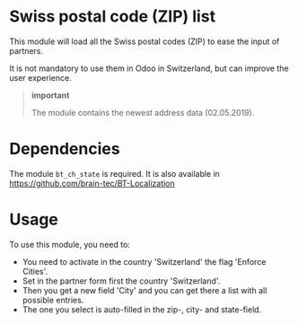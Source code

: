 Swiss postal code (ZIP) list
============================

This module will load all the Swiss postal codes (ZIP) to ease the input
of partners.

It is not mandatory to use them in Odoo in Switzerland, but can improve
the user experience.

> **important**
>
> The module contains the newest address data (02.05.2019).

Dependencies
============

The module ``bt_ch_state`` is required.
It is also available in https://github.com/brain-tec/BT-Localization

Usage
=====

To use this module, you need to:

* You need to activate in the country 'Switzerland' the flag 'Enforce Cities'.
* Set in the partner form first the country 'Switzerland'.
* Then you get a new field 'City' and you can get there a list with all possible entries.
* The one you select is auto-filled in the zip-, city- and state-field.
